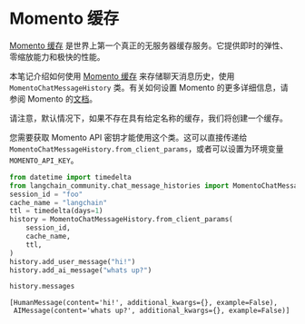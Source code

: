 # Momento 缓存

[Momento 缓存](https://docs.momentohq.com/) 是世界上第一个真正的无服务器缓存服务。它提供即时的弹性、零缩放能力和极快的性能。

本笔记介绍如何使用 [Momento 缓存](https://www.gomomento.com/services/cache) 来存储聊天消息历史，使用 `MomentoChatMessageHistory` 类。有关如何设置 Momento 的更多详细信息，请参阅 Momento 的[文档](https://docs.momentohq.com/getting-started)。

请注意，默认情况下，如果不存在具有给定名称的缓存，我们将创建一个缓存。

您需要获取 Momento API 密钥才能使用这个类。这可以直接传递给 `MomentoChatMessageHistory.from_client_params`，或者可以设置为环境变量 `MOMENTO_API_KEY`。

```python
from datetime import timedelta
from langchain_community.chat_message_histories import MomentoChatMessageHistory
session_id = "foo"
cache_name = "langchain"
ttl = timedelta(days=1)
history = MomentoChatMessageHistory.from_client_params(
    session_id,
    cache_name,
    ttl,
)
history.add_user_message("hi!")
history.add_ai_message("whats up?")
```

```python
history.messages
```

```output
[HumanMessage(content='hi!', additional_kwargs={}, example=False),
 AIMessage(content='whats up?', additional_kwargs={}, example=False)]
```